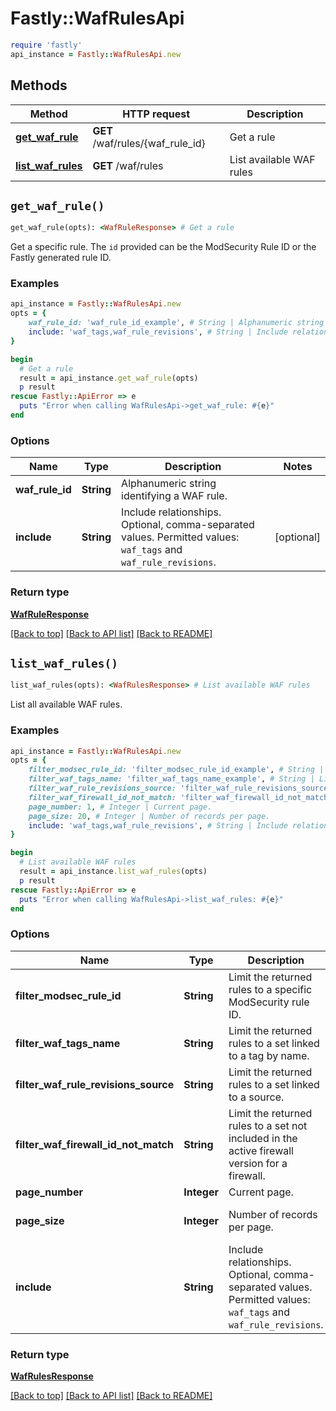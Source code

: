 # Fastly::WafRulesApi


```ruby
require 'fastly'
api_instance = Fastly::WafRulesApi.new
```

## Methods

| Method | HTTP request | Description |
| ------ | ------------ | ----------- |
| [**get_waf_rule**](WafRulesApi.md#get_waf_rule) | **GET** /waf/rules/{waf_rule_id} | Get a rule |
| [**list_waf_rules**](WafRulesApi.md#list_waf_rules) | **GET** /waf/rules | List available WAF rules |


## `get_waf_rule()`

```ruby
get_waf_rule(opts): <WafRuleResponse> # Get a rule
```

Get a specific rule. The `id` provided can be the ModSecurity Rule ID or the Fastly generated rule ID.

### Examples

```ruby
api_instance = Fastly::WafRulesApi.new
opts = {
    waf_rule_id: 'waf_rule_id_example', # String | Alphanumeric string identifying a WAF rule.
    include: 'waf_tags,waf_rule_revisions', # String | Include relationships. Optional, comma-separated values. Permitted values: `waf_tags` and `waf_rule_revisions`. 
}

begin
  # Get a rule
  result = api_instance.get_waf_rule(opts)
  p result
rescue Fastly::ApiError => e
  puts "Error when calling WafRulesApi->get_waf_rule: #{e}"
end
```

### Options

| Name | Type | Description | Notes |
| ---- | ---- | ----------- | ----- |
| **waf_rule_id** | **String** | Alphanumeric string identifying a WAF rule. |  |
| **include** | **String** | Include relationships. Optional, comma-separated values. Permitted values: `waf_tags` and `waf_rule_revisions`.  | [optional] |

### Return type

[**WafRuleResponse**](WafRuleResponse.md)

[[Back to top]](#) [[Back to API list]](../../README.md#endpoints)
[[Back to README]](../../README.md)
## `list_waf_rules()`

```ruby
list_waf_rules(opts): <WafRulesResponse> # List available WAF rules
```

List all available WAF rules.

### Examples

```ruby
api_instance = Fastly::WafRulesApi.new
opts = {
    filter_modsec_rule_id: 'filter_modsec_rule_id_example', # String | Limit the returned rules to a specific ModSecurity rule ID.
    filter_waf_tags_name: 'filter_waf_tags_name_example', # String | Limit the returned rules to a set linked to a tag by name.
    filter_waf_rule_revisions_source: 'filter_waf_rule_revisions_source_example', # String | Limit the returned rules to a set linked to a source.
    filter_waf_firewall_id_not_match: 'filter_waf_firewall_id_not_match_example', # String | Limit the returned rules to a set not included in the active firewall version for a firewall.
    page_number: 1, # Integer | Current page.
    page_size: 20, # Integer | Number of records per page.
    include: 'waf_tags,waf_rule_revisions', # String | Include relationships. Optional, comma-separated values. Permitted values: `waf_tags` and `waf_rule_revisions`. 
}

begin
  # List available WAF rules
  result = api_instance.list_waf_rules(opts)
  p result
rescue Fastly::ApiError => e
  puts "Error when calling WafRulesApi->list_waf_rules: #{e}"
end
```

### Options

| Name | Type | Description | Notes |
| ---- | ---- | ----------- | ----- |
| **filter_modsec_rule_id** | **String** | Limit the returned rules to a specific ModSecurity rule ID. | [optional] |
| **filter_waf_tags_name** | **String** | Limit the returned rules to a set linked to a tag by name. | [optional] |
| **filter_waf_rule_revisions_source** | **String** | Limit the returned rules to a set linked to a source. | [optional] |
| **filter_waf_firewall_id_not_match** | **String** | Limit the returned rules to a set not included in the active firewall version for a firewall. | [optional] |
| **page_number** | **Integer** | Current page. | [optional] |
| **page_size** | **Integer** | Number of records per page. | [optional][default to 20] |
| **include** | **String** | Include relationships. Optional, comma-separated values. Permitted values: `waf_tags` and `waf_rule_revisions`.  | [optional] |

### Return type

[**WafRulesResponse**](WafRulesResponse.md)

[[Back to top]](#) [[Back to API list]](../../README.md#endpoints)
[[Back to README]](../../README.md)
